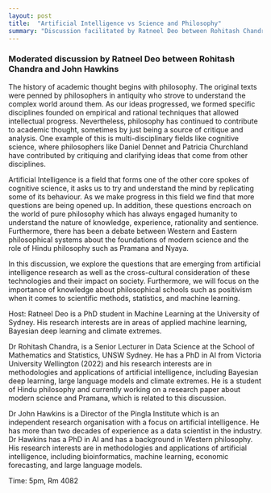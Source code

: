 ```yaml
---
layout: post
title:  "Artificial Intelligence vs Science and Philosophy"
summary: "Discussion facilitated by Ratneel Deo between Rohitash Chandra and John Hawkins on the topic Science and Philosophy "
---
```


### Moderated discussion by Ratneel Deo between Rohitash Chandra and John Hawkins

The history of academic thought begins with philosophy. The original texts were penned by philosophers in antiquity who strove to understand the complex world around them. As our ideas progressed, we formed specific disciplines founded on empirical and rational techniques that allowed intellectual progress. Nevertheless, philosophy has continued to contribute to academic thought, sometimes by just being a source of critique and analysis. One example of this is multi-disciplinary fields like cognitive science, where philosophers like Daniel Dennet and Patricia Churchland have contributed by critiquing and clarifying ideas that come from other disciplines. 

Artificial Intelligence is a field that forms one of the other core spokes of cognitive science, it asks us to try and understand the mind by replicating some of its behaviour. As we make progress in this field we find that more questions are being opened up. In addition, these questions encroach on the world of pure philosophy which has always engaged humanity to understand the nature of knowledge, experience, rationality and sentience. Furthermore, there has been a debate between Western and Eastern philosophical systems about the foundations of modern science and the role of  Hindu philosophy such as Pramana and Nyaya.

In this discussion, we explore the questions that are emerging from artificial intelligence research as well as the cross-cultural consideration of these technologies and their impact on society. Furthermore, we will focus on the importance of knowledge about philosophical schools such as positivism when it comes to scientific methods, statistics, and machine learning. 

Host: Ratneel Deo is a PhD student in Machine Learning at the University of Sydney. His research interests are in areas of applied machine learning, Bayesian deep learning and climate extremes. 

Dr Rohitash Chandra, is a Senior Lecturer in Data Science at the School of Mathematics and Statistics, UNSW Sydney. He has a PhD in AI from Victoria University Wellington (2022) and his research interests are in methodologies and applications of artificial intelligence, including Bayesian deep learning, large language models and climate extremes. He is a student of Hindu philosophy and currently working on a research paper about modern science and Pramana, which is related to this discussion. 

 Dr John Hawkins is a   Director of the Pingla Institute which is an independent research organisation with a focus on artificial intelligence. He has more than two decades of experience as a data scientist in the industry. Dr Hawkins has a PhD in AI and has a background in Western philosophy. His research interests are in methodologies and applications of artificial intelligence, including bioinformatics, machine learning, economic forecasting, and large language models. 

Time: 5pm, Rm 4082 


